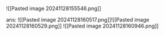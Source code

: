 ![[Pasted image 20241128155546.png]]

ans:
![[Pasted image 20241128160517.png]]![[Pasted image 20241128160529.png]]
![[Pasted image 20241128160946.png]]
